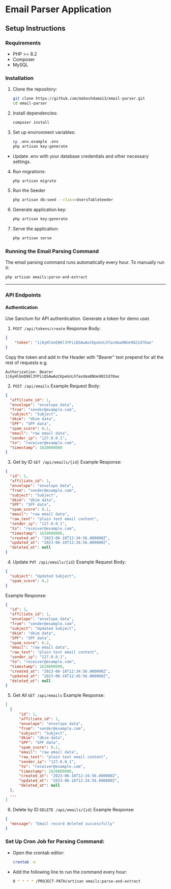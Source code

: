 # Email Parser Application

## Setup Instructions

### Requirements

- PHP >= 8.2
- Composer
- MySQL

### Installation

1. Clone the repository:
   ```bash
   git clone https://github.com/maheshdama13/email-parser.git
   cd email-parser
   ```
2. Install dependencies:
    ```bash
    composer install
    ```
3. Set up environment variables:
    ```bash
    cp .env.example .env
    php artisan key:generate
    ```
- Update .env with your database credentials and other necessary settings.
4. Run migrations:
    ```bash
    php artisan migrate
    ```
5. Run the Seeder
    ```bash
    php artisan db:seed --class=UsersTableSeeder
    ``` 
6. Generate application key:
    ```bash
    php artisan key:generate
    ```
7. Serve the application:
    ```bash
    php artisan serve
    ```
### Running the Email Parsing Command
The email parsing command runs automatically every hour. To manually run it:
  ```bash
  php artisan emails:parse-and-extract
  ```

__________
### API Endpoints
#### Authentication
Use Sanctum for API authentication. Generate a token for demo user.

1. `POST /api/tokens/create`
Response Body:
```json
{
    "token": "1|6yHlUoQ98l3YPiiQSAwAoCKpeGnLhTavUma8NUe9022d70ae"
}
```

Copy the token and add in the Header with "Bearer" text prepend for all the rest of requests
e.g. 

`Authorization: Bearer 1|6yHlUoQ98l3YPiiQSAwAoCKpeGnLhTavUma8NUe9022d70ae`


2. `POST /api/emails`
Example Request Body:
  ```json
  {
    "affiliate_id": 1,
    "envelope": "envelope data",
    "from": "sender@example.com",
    "subject": "Subject",
    "dkim": "dkim data",
    "SPF": "SPF data",
    "spam_score": 0.1,
    "email": "raw email data",
    "sender_ip": "127.0.0.1",
    "to": "receiver@example.com",
    "timestamp": 1620000000
  }
  ```

  3. Get by ID
  `GET /api/emails/{id}`
  Example Response:
  ```json
  {
    "id": 1,
    "affiliate_id": 1,
    "envelope": "envelope data",
    "from": "sender@example.com",
    "subject": "Subject",
    "dkim": "dkim data",
    "SPF": "SPF data",
    "spam_score": 0.1,
    "email": "raw email data",
    "raw_text": "plain text email content",
    "sender_ip": "127.0.0.1",
    "to": "receiver@example.com",
    "timestamp": 1620000000,
    "created_at": "2023-06-18T12:34:56.000000Z",
    "updated_at": "2023-06-18T12:34:56.000000Z",
    "deleted_at": null
  }
  ```

  4. Update
  `PUT /api/emails/{id}`
  Example Request Body:
  ```json
  {
    "subject": "Updated Subject",
    "spam_score": 0.2
  }
  ```
  Example Response:
  ```json
  {
    "id": 1,
    "affiliate_id": 1,
    "envelope": "envelope data",
    "from": "sender@example.com",
    "subject": "Updated Subject",
    "dkim": "dkim data",
    "SPF": "SPF data",
    "spam_score": 0.2,
    "email": "raw email data",
    "raw_text": "plain text email content",
    "sender_ip": "127.0.0.1",
    "to": "receiver@example.com",
    "timestamp": 1620000000,
    "created_at": "2023-06-18T12:34:56.000000Z",
    "updated_at": "2023-06-18T12:45:56.000000Z",
    "deleted_at": null
  }
  ```

  5. Get All
  `GET /api/emails`
  Example Response:
  ```json
  [
    {
        "id": 1,
        "affiliate_id": 1,
        "envelope": "envelope data",
        "from": "sender@example.com",
        "subject": "Subject",
        "dkim": "dkim data",
        "SPF": "SPF data",
        "spam_score": 0.1,
        "email": "raw email data",
        "raw_text": "plain text email content",
        "sender_ip": "127.0.0.1",
        "to": "receiver@example.com",
        "timestamp": 1620000000,
        "created_at": "2023-06-18T12:34:56.000000Z",
        "updated_at": "2023-06-18T12:34:56.000000Z",
        "deleted_at": null
    },
    ...
  ]
  ```

  6. Delete by ID
  `DELETE /api/emails/{id}`
  Example Response:
  ```json
  {
    "message": "Email record deleted successfully"
  }
  ```


### Set Up Cron Job for Parsing Command:
  - Open the crontab editor:
    ```bash
    crontab -e
    ```
  - Add the following line to run the command every hour:
    ```bash
    0 * * * * /PROJECT-PATH/artisan emails:parse-and-extract
    ```
